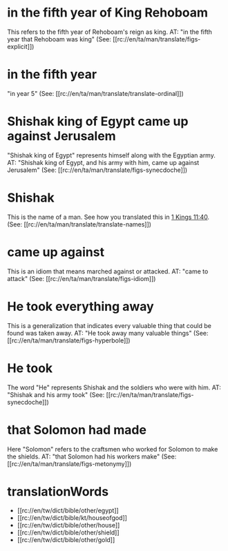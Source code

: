 # in the fifth year of King Rehoboam

This refers to the fifth year of Rehoboam's reign as king. AT: "in the fifth year that Rehoboam was king" (See: [[rc://en/ta/man/translate/figs-explicit]])

# in the fifth year

"in year 5" (See: [[rc://en/ta/man/translate/translate-ordinal]])

# Shishak king of Egypt came up against Jerusalem

"Shishak king of Egypt" represents himself along with the Egyptian army. AT: "Shishak king of Egypt, and his army with him, came up against Jerusalem" (See: [[rc://en/ta/man/translate/figs-synecdoche]])

# Shishak

This is the name of a man. See how you translated this in [1 Kings 11:40](../11/40.md). (See: [[rc://en/ta/man/translate/translate-names]])

# came up against

This is an idiom that means marched against or attacked. AT: "came to attack" (See: [[rc://en/ta/man/translate/figs-idiom]])

# He took everything away

This is a generalization that indicates every valuable thing that could be found was taken away. AT: "He took away many valuable things" (See: [[rc://en/ta/man/translate/figs-hyperbole]])

# He took

The word "He" represents Shishak and the soldiers who were with him. AT: "Shishak and his army took" (See: [[rc://en/ta/man/translate/figs-synecdoche]])

# that Solomon had made

Here "Solomon" refers to the craftsmen who worked for Solomon to make the shields. AT: "that Solomon had his workers make" (See: [[rc://en/ta/man/translate/figs-metonymy]])

# translationWords

* [[rc://en/tw/dict/bible/other/egypt]]
* [[rc://en/tw/dict/bible/kt/houseofgod]]
* [[rc://en/tw/dict/bible/other/house]]
* [[rc://en/tw/dict/bible/other/shield]]
* [[rc://en/tw/dict/bible/other/gold]]